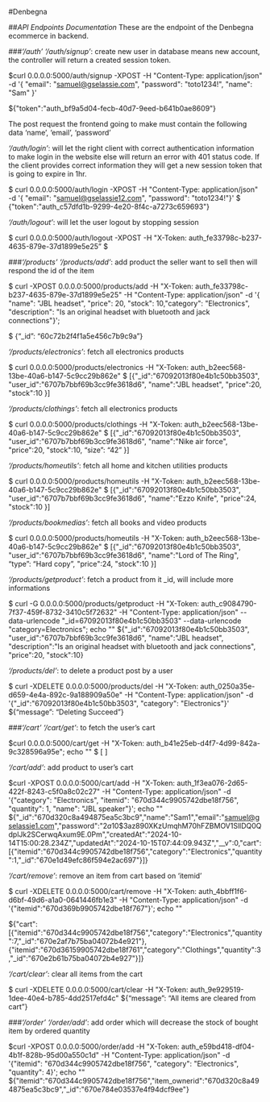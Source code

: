 #Denbegna

##*API Endpoints Documentation*
These are the endpoint of the Denbegna ecommerce in backend.

###*‘/auth’*
*‘/auth/signup’*: create new user in database means new account, the controller will return a created session token.

$curl 0.0.0.0:5000/auth/signup -XPOST -H "Content-Type: application/json" -d '{ "email": "samuel@gselassie.com", "password": "toto1234!", "name": "Sam" }'

${"token":"auth_bf9a5d04-fecb-40d7-9eed-b641b0ae8609"}
	
The post request the frontend going to make must contain the following data ‘name’, ‘email’, ‘password’

*‘/auth/login’*: will let the right client with correct authentication information to make login in the website else will return an error with 401 status code. If the client provides correct information they will get a new session token that is going to expire in 1hr.

$ curl 0.0.0.0:5000/auth/login -XPOST -H "Content-Type: application/json" -d '{ "email":   "samuel@gselassie12.com", "password": "toto1234!"}'
$ {"token":"auth_c57dfd1b-9299-4e20-8f4c-a7273c659693"}

*‘/auth/logout’*: will let the user logout by stopping session

$ curl 0.0.0.0:5000/auth/logout -XPOST -H "X-Token: auth_fe33798c-b237-4635-879e-37d1899e5e25”
$

###*‘/products’*
*‘/products/add’*: add product the seller want to sell then will respond the id of the item

$ curl -XPOST 0.0.0.0:5000/products/add -H "X-Token: auth_fe33798c-b237-4635-879e-37d1899e5e25" -H "Content-Type: application/json" -d '{ "name": "JBL headset", "price": 20, "stock": 10,"category": "Electronics", "description": "Is an original headset with bluetooth and jack connections"}';

$ {“_id”: “60c72b2f4f1a5e456c7b9c9a”}


*‘/products/electronics’*: fetch all electronics products

$  curl 0.0.0.0:5000/products/electronics -H "X-Token: auth_b2eec568-13be-40a6-b147-5c9cc29b862e"
$ [{"_id":"67092013f80e4b1c50bb3503",
    "user_id":"6707b7bbf69b3cc9fe3618d6",
    "name":"JBL headset",
    "price":20,
    "stock":10
}]


*‘/products/clothings’*: fetch all electronics products

$  curl 0.0.0.0:5000/products/clothings -H "X-Token: auth_b2eec568-13be-40a6-b147-5c9cc29b862e"
$ [{"_id":"67092013f80e4b1c50bb3503",
    "user_id":"6707b7bbf69b3cc9fe3618d6",
    "name":"Nike air force",
    "price":20,
    "stock":10,
    “size”: “42”
}]


*‘/products/homeutils’*: fetch all home and kitchen utilities products

$  curl 0.0.0.0:5000/products/homeutils -H "X-Token: auth_b2eec568-13be-40a6-b147-5c9cc29b862e"
$ [{"_id":"67092013f80e4b1c50bb3503",
    "user_id":"6707b7bbf69b3cc9fe3618d6",
    "name":"Ezzo Knife",
    "price":24,
    "stock":10
}]


*‘/products/bookmedias’*: fetch all books and video products

$  curl 0.0.0.0:5000/products/homeutils -H "X-Token: auth_b2eec568-13be-40a6-b147-5c9cc29b862e"
$ [{"_id":"67092013f80e4b1c50bb3503",
    "user_id":"6707b7bbf69b3cc9fe3618d6",
    "name":"Lord of The Ring",
    “type”: “Hard copy”,
    "price":24,
    "stock":10
}]


*‘/products/getproduct’*: fetch a product from it _id, will include more informations

$ curl -G 0.0.0.0:5000/products/getproduct -H "X-Token: auth_c9084790-7f37-459f-8732-3410c5f72632" -H "Content-Type: application/json" --data-urlencode "_id=67092013f80e4b1c50bb3503" --data-urlencode "category=Electronics"; echo ""
${"_id":"67092013f80e4b1c50bb3503",
   "user_id":"6707b7bbf69b3cc9fe3618d6",
   "name":"JBL headset",
   "description":"Is an original headset with bluetooth and jack connections",
   "price":20,
   "stock":10}


*‘/products/del’*: to delete a product post by a user

$ curl -XDELETE 0.0.0.0:5000/products/del -H "X-Token: auth_0250a35e-d659-4e4a-892c-9a188909a50e" -H "Content-Type: application/json" -d '{"_id":"67092013f80e4b1c50bb3503", "category": "Electronics"}'
${“message”: “Deleting Succeed”}

###*‘/cart’*
*‘/cart/get’*: to fetch the user’s cart 

$curl 0.0.0.0:5000/cart/get -H "X-Token: auth_b41e25eb-d4f7-4d99-842a-9c328596a95e"; echo ""
$ [ ]

*‘/cart/add’*: add product to user’s cart

$curl -XPOST 0.0.0.0:5000/cart/add -H "X-Token: auth_1f3ea076-2d65-422f-8243-c5f0a8c02c27" -H "Content-Type: application/json" -d '{"category": "Electronics", "itemid": "670d344c9905742dbe18f756", "quantity": 1, "name": "JBL speaker"}'; echo ""
${"_id":"670d320c8a494875ea5c3bc9","name":"Sam1","email":"samuel@gselassie1.com","password":"$2a$10$3az890XKzUmqhM70hFZBMOV1SllDQ0QdplJk2SCerwqAxum9E.0Pm","createdAt":"2024-10-14T15:00:28.234Z","updatedAt":"2024-10-15T07:44:09.943Z","__v":0,"cart":[{"itemid":"670d344c9905742dbe18f756","category":"Electronics","quantity":1,"_id":"670e1d49efc86f594e2ac697"}]}


*‘/cart/remove’*: remove an item from cart based on ‘itemid’

$ curl -XDELETE  0.0.0.0:5000/cart/remove -H "X-Token: auth_4bbff1f6-d6bf-49d6-a1a0-0641446fb1e3" -H "Content-Type: application/json" -d '{"itemid":"670d369b9905742dbe18f767"}'; echo ""

${"cart":[{"itemid":"670d344c9905742dbe18f756","category":"Electronics","quantity":7,"_id":"670e2af7b75ba04072b4e921"},{"itemid":"670d36159905742dbe18f761","category":"Clothings","quantity":3,"_id":"670e2b61b75ba04072b4e927"}]}


*‘/cart/clear’*: clear all items from the cart
	
$ curl -XDELETE 0.0.0.0:5000/cart/clear -H "X-Token: auth_9e929519-1dee-40e4-b785-4dd2517efd4c"
${“message”: “All items are cleared from cart”}

###*‘/order’*
*‘/order/add’*: add order which will decrease the stock of bought item by ordered quantity

$curl -XPOST 0.0.0.0:5000/order/add -H "X-Token: auth_e59bd418-df04-4b1f-828b-95d00a550c1d" -H "Content-Type: application/json" -d '{"itemid": "670d344c9905742dbe18f756", "category": "Electronics", "quantity": 4}'; echo ""
${"itemid":"670d344c9905742dbe18f756","item_ownerid":"670d320c8a494875ea5c3bc9","_id":"670e784e03537e4f94dcf9ee"}

